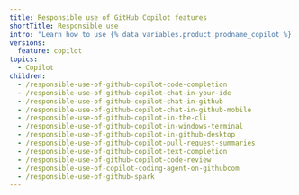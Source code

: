 ```yaml
---
title: Responsible use of GitHub Copilot features
shortTitle: Responsible use
intro: "Learn how to use {% data variables.product.prodname_copilot %} features responsibly by understanding their purposes, capabilities, and limitations."
versions:
  feature: copilot
topics:
  - Copilot
children:
  - /responsible-use-of-github-copilot-code-completion
  - /responsible-use-of-github-copilot-chat-in-your-ide
  - /responsible-use-of-github-copilot-chat-in-github
  - /responsible-use-of-github-copilot-chat-in-github-mobile
  - /responsible-use-of-github-copilot-in-the-cli
  - /responsible-use-of-github-copilot-in-windows-terminal
  - /responsible-use-of-github-copilot-in-github-desktop
  - /responsible-use-of-github-copilot-pull-request-summaries
  - /responsible-use-of-github-copilot-text-completion
  - /responsible-use-of-github-copilot-code-review
  - /responsible-use-of-copilot-coding-agent-on-githubcom
  - /responsible-use-of-github-spark
---
```

